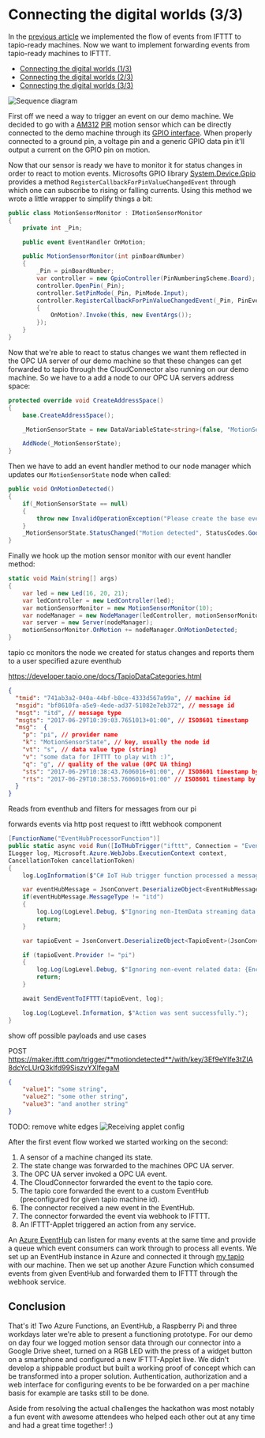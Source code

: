 # Connecting the digital worlds (3/3)

In the [previous article][article_2] we implemented the flow of events from IFTTT to tapio-ready machines. Now we want to implement forwarding events from tapio-ready machines to IFTTT.

* [Connecting the digital worlds (1/3)][article_1]
* [Connecting the digital worlds (2/3)][article_2]
* [Connecting the digital worlds (3/3)][article_3]

![Sequence diagram](assets/tapio-ifttt-sequence-from-machine.png)

First off we need a way to trigger an event on our demo machine. We decided to go with a [AM312](https://www.sunrom.com/p/micro-pir-motion-detection-sensor-am312) [PIR](https://en.wikipedia.org/wiki/Passive_infrared_sensor) motion sensor which can be directly connected to the demo machine through its [GPIO interface](https://www.raspberrypi.org/documentation/usage/gpio/). When properly connected to a ground pin, a voltage pin and a generic GPIO data pin it'll output a current on the GPIO pin on motion.

<!-- TODO insert wiring picture -->

Now that our sensor is ready we have to monitor it for status changes in order to react to motion events. Microsofts GPIO library [System.Device.Gpio](https://github.com/dotnet/iot) provides a method `RegisterCallbackForPinValueChangedEvent` through which one can subscribe to rising or falling currents. Using this method we wrote a little wrapper to simplify things a bit:

```csharp
public class MotionSensorMonitor : IMotionSensorMonitor
{
    private int _Pin;

    public event EventHandler OnMotion;

    public MotionSensorMonitor(int pinBoardNumber)
    {
        _Pin = pinBoardNumber;
        var controller = new GpioController(PinNumberingScheme.Board);
        controller.OpenPin(_Pin);
        controller.SetPinMode(_Pin, PinMode.Input);
        controller.RegisterCallbackForPinValueChangedEvent(_Pin, PinEventTypes.Rising, (sender, args) =>
        {
            OnMotion?.Invoke(this, new EventArgs());
        });
    }
}
```

Now that we're able to react to status changes we want them reflected in the OPC UA server of our demo machine so that these changes can get forwarded to tapio through the CloudConnector also running on our demo machine. So we have to a add a node to our OPC UA servers address space:

```csharp
protected override void CreateAddressSpace()
{
    base.CreateAddressSpace();

    _MotionSensorState = new DataVariableState<string>(false, "MotionSensorState", RootFolder, SystemContextObject);

    AddNode(_MotionSensorState);
}
```

Then we have to add an event handler method to our node manager which updates our `MotionSensorState` node when called:

```csharp
public void OnMotionDetected()
{
    if(_MotionSensorState == null)
    {
        throw new InvalidOperationException("Please create the base event state first");
    }
    _MotionSensorState.StatusChanged("Motion detected", StatusCodes.Good);
}
```

Finally we hook up the motion sensor monitor with our event handler method:

```csharp
static void Main(string[] args)
{
    var led = new Led(16, 20, 21);
    var ledController = new LedController(led);
    var motionSensorMonitor = new MotionSensorMonitor(10);
    var nodeManager = new NodeManager(ledController, motionSensorMonitor);
    var server = new Server(nodeManager);
    motionSensorMonitor.OnMotion += nodeManager.OnMotionDetected;
}
```



tapio cc monitors the node we created for status changes and reports them to a user specified azure eventhub

https://developer.tapio.one/docs/TapioDataCategories.html

```json
{
  "tmid": "741ab3a2-040a-44bf-b8ce-4333d567a99a", // machine id
  "msgid": "bf8610fa-a5e9-4ede-ad37-51082e7eb372", // message id
  "msgt": "itd", // message type
  "msgts": "2017-06-29T10:39:03.7651013+01:00", // ISO8601 timestamp 
  "msg":  {
    "p": "pi", // provider name
    "k": "MotionSensorState", // key, usually the node id
    "vt": "s", // data value type (string)
    "v": "some data for IFTTT to play with :)",
    "q": "g", // quality of the value (OPC UA thing)
    "sts": "2017-06-29T10:38:43.7606016+01:00", // ISO8601 timestamp by OPC UA server
    "rts": "2017-06-29T10:38:53.7606016+01:00" // ISO8601 timestamp by CloudConnector
  }
}
```

Reads from eventhub and filters for messages from our pi

forwards events via http post request to ifttt webhook component

```csharp
[FunctionName("EventHubProcessorFunction")]
public static async void Run([IoTHubTrigger("ifttt", Connection = "EventHubConnection")]EventData message,
ILogger log, Microsoft.Azure.WebJobs.ExecutionContext context,
CancellationToken cancellationToken)
{
    log.LogInformation($"C# IoT Hub trigger function processed a message: {Encoding.UTF8.GetString(message.Body.Array)}");

    var eventHubMessage = JsonConvert.DeserializeObject<EventHubMessage>(Encoding.UTF8.GetString(message.Body.Array));
    if(eventHubMessage.MessageType != "itd")
    {
        log.Log(LogLevel.Debug, $"Ignoring non-ItemData streaming data: {Encoding.UTF8.GetString(message.Body.Array)}");
        return;
    }

    var tapioEvent = JsonConvert.DeserializeObject<TapioEvent>(JsonConvert.SerializeObject(eventHubMessage.Message));

    if (tapioEvent.Provider != "pi")
    {
        log.Log(LogLevel.Debug, $"Ignoring non-event related data: {Encoding.UTF8.GetString(message.Body.Array)}");
        return;
    }

    await SendEventToIFTTT(tapioEvent, log);

    log.Log(LogLevel.Information, $"Action was sent successfully.");
}
```

show off possible payloads and use cases

POST https://maker.ifttt.com/trigger/**motiondetected**/with/key/3Ef9eYIfe3tZIA8dcYcLUrQ3kIfd99SiszvYXIfegaM

```json
{
    "value1": "some string",
    "value2": "some other string",
    "value3": "and another string"
}
```

TODO: remove white edges
![Receiving applet config](assets/receiving-applet-config.png)

After the first event flow worked we started working on the second:

1. A sensor of a machine changed its state.
2. The state change was forwarded to the machines OPC UA server.
3. The OPC UA server invoked a OPC UA event.
4. The CloudConnector forwarded the event to the tapio core.
5. The tapio core forwarded the event to a custom EventHub (preconfigured for given tapio machine id).
6. The connector received a new event in the EventHub.
7. The connector forwarded the event via webhook to IFTTT.
8. An IFTTT-Applet triggered an action from any service.

An [Azure EventHub](https://azure.microsoft.com/en-us/services/event-hubs/) can listen for many events at the same time and provide a queue which event consumers can work through to process all events. We set up an EventHub instance in Azure and connected it through [my tapio](https://admin.tapio.one/) with our machine. Then we set up another Azure Function which consumed events from given EventHub and forwarded them to IFTTT through the webhook service.

## Conclusion

That's it! Two Azure Functions, an EventHub, a Raspberry Pi and three workdays later we're able to present a functioning prototype. For our demo on day four we logged motion sensor data through our connector into a Google Drive sheet, turned on a RGB LED with the press of a widget button on a smartphone and configured a new IFTTT-Applet live. We didn't develop a shippable product but built a working proof of concept which can be transformed into a proper solution. Authentication, authorization and a web interface for configuring events to be be forwarded on a per machine basis for example are tasks still to be done.

Aside from resolving the actual challenges the hackathon was most notably a fun event with awesome attendees who helped each other out at any time and had a great time together! :)

[article_1]: https://www.tapio.one/en/blog/connecting-the-digital-worlds-1-3
[article_2]: https://www.tapio.one/en/blog/connecting-the-digital-worlds-2-3
[article_3]: https://www.tapio.one/en/blog/connecting-the-digital-worlds-3-3
